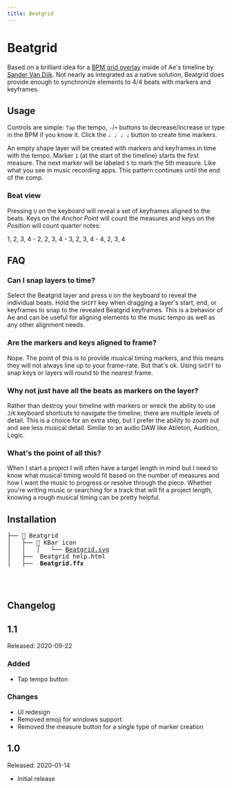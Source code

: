 ```yaml
---
title: Beatgrid
---
```


# Beatgrid

Based on a brilliant idea for a [BPM grid overlay](http://www.sandervandijk.tv/after-effects-features/timeline#1.2-bpm-grid) inside of Ae's timeline by [Sander Van Dijk](http://www.sandervandijk.tv/). Not nearly as integrated as a native solution, Beatgrid does provide enough to synchronize elements to 4/4 beats with markers and keyframes.


<FreebieSubscribe />

## Usage

<Screenshot 
    url="/freebies/Beatgrid-panel.png" 
    alt="Beatgrid" 
    width="350px" />

Controls are simple: `Tap` the tempo, `-`/`+` buttons to decrease/increase or type in the BPM if you know it. Click the `♩ ♩ ♩ ♩` button to create time markers.

An empty shape layer will be created with markers and keyframes in time with the tempo. Marker `1` (at the start of the timeline) starts the first measure. The next marker will be labeled `5` to mark the 5th measure. Like what you see in music recording apps. This pattern continues until the end of the comp.

<Screenshot 
    url="/freebies/Beatgrid-measures.jpg" 
    alt="Beatgrid markers" 
    zoom
    center />

### Beat view

Pressing `U` on the keyboard will reveal a set of keyframes aligned to the beats. Keys on the *Anchor Point* will count the measures and keys on the *Position* will count quarter notes:

1, 2, 3, 4 - 2, 2, 3, 4 - 3, 2, 3, 4 - 4, 2, 3, 4

<Screenshot 
    url="/freebies/Beatgrid-notes.jpg" 
    alt="Beatgrid markers" 
    zoom
    center />

## FAQ
### Can I snap layers to time?
Select the Beatgrid layer and press `U` on the keyboard to reveal the individual beats. Hold the `SHIFT` key when dragging a layer's start, end, or keyframes to snap to the revealed Beatgrid keyframes. This is a behavior of Ae and can be useful for aligning elements to the music tempo as well as any other alignment needs.

### Are the markers and keys aligned to frame? 
Nope. The point of this is to provide musical timing markers, and this means they will not always line up to your frame-rate. But that's ok. Using `SHIFT` to snap keys or layers will round to the nearest frame.

### Why not just have all the beats as markers on the layer?
Rather than destroy your timeline with markers or wreck the ability to use `J`/`K` keyboard shortcuts to navigate the timeline, there are multiple levels of detail. This is a choice for an extra step, but I prefer the ability to zoom out and see less musical detail. Similar to an audio DAW like Ableton, Audition, Logic.

### What's the point of all this?
When I start a project I will often have a target length in mind but I need to know what musical timing would fit based on the number of measures and how I want the music to progress or resolve through the piece. Whether you're writing music or searching for a track that will fit a project length, knowing a rough musical timing can be pretty helpful.


<eula
    name="Beatgrid" freebie />

## Installation


<pre>
├── 📂 Beatgrid
│   ├── 📂 KBar icon
│   │   │   └── <a href="/freebies/Beatgrid.svg">Beatgrid.svg</a>
│   ├──  Beatgrid help.html
│   ├──  <b>Beatgrid.ffx</b>
</pre>

<Install 
    scriptUI 
    name="Beatgrid"
    :hosts="['After Effects']"
/>

<br />
<br />

## Changelog
<div class="changelog">

## 1.1 
Released: 2020-09-22
### Added
- Tap tempo button

### Changes 
- UI redesign
- Removed emoji for windows support
- Removed the measure button for a single type of marker creation

## 1.0
Released: 2020-01-14
- Initial release

</div>